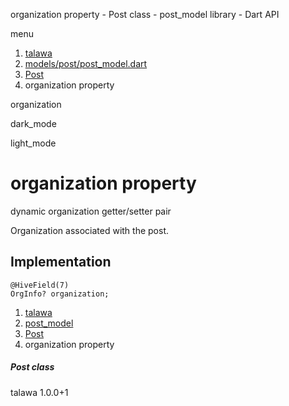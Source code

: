 




organization property - Post class - post\_model library - Dart API







menu

1. [talawa](../../index.html)
2. [models/post/post\_model.dart](../../file-___home_harshil_Desktop_open-source_palisadoes_talawa_lib_models_post_post_model/)
3. [Post](../../file-___home_harshil_Desktop_open-source_palisadoes_talawa_lib_models_post_post_model/Post-class.html)
4. organization property

organization


dark\_mode

light\_mode




# organization property


dynamic
organization
getter/setter pair

Organization associated with the post.


## Implementation

```
@HiveField(7)
OrgInfo? organization;
```

 


1. [talawa](../../index.html)
2. [post\_model](../../file-___home_harshil_Desktop_open-source_palisadoes_talawa_lib_models_post_post_model/)
3. [Post](../../file-___home_harshil_Desktop_open-source_palisadoes_talawa_lib_models_post_post_model/Post-class.html)
4. organization property

##### Post class





talawa
1.0.0+1







